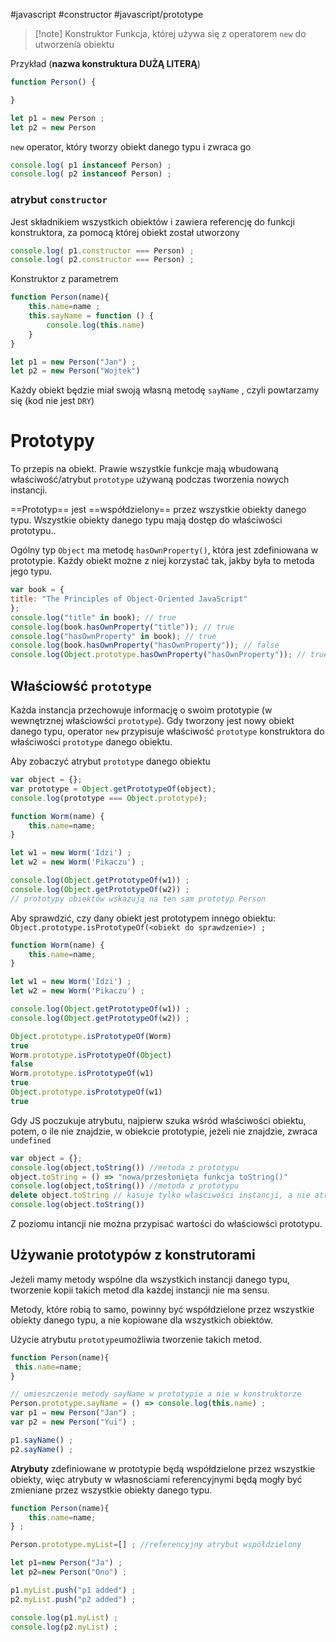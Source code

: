 #javascript #constructor #javascript/prototype 

>[!note] Konstruktor
>Funkcja, której używa się z operatorem `new` do utworzenia obiektu


Przykład (**nazwa konstruktura DUŻĄ LITERĄ**)
```js
function Person() {

}

let p1 = new Person ;
let p2 = new Person
```

`new` operator, który tworzy obiekt danego typu i zwraca go

```js
console.log( p1 instanceof Person) ;
console.log( p2 instanceof Person) ;
```

### atrybut `constructor`
Jest składnikiem wszystkich obiektów i zawiera referencję do funkcji konstruktora, za pomocą której obiekt został utworzony
```js
console.log( p1.constructor === Person) ;
console.log( p2.constructor === Person) ;
```

Konstruktor z parametrem 
```js
function Person(name){
	this.name=name ;
	this.sayName = function () {
		console.log(this.name)	
	}
}

let p1 = new Person("Jan") ;
let p2 = new Person("Wojtek") 
```

Każdy obiekt będzie miał swoją własną metodę `sayName` , czyli powtarzamy się (kod nie jest `DRY`)

# Prototypy
To przepis na obiekt.
Prawie wszystkie funkcje mają wbudowaną właściwość/atrybut `prototype` używaną podczas tworzenia nowych instancji.

==Prototyp== jest ==współdzielony== przez wszystkie obiekty danego typu.
Wszystkie obiekty danego typu mają dostęp do właściwości prototypu..

Ogólny typ `Object` ma metodę `hasOwnProperty()`, która jest zdefiniowana w prototypie. Każdy obiekt możne z niej korzystać tak, jakby była to metoda jego typu.

```javascript
var book = {
title: "The Principles of Object-Oriented JavaScript"
};
console.log("title" in book); // true
console.log(book.hasOwnProperty("title")); // true
console.log("hasOwnProperty" in book); // true
console.log(book.hasOwnProperty("hasOwnProperty")); // false
console.log(Object.prototype.hasOwnProperty("hasOwnProperty")); // true
```


## Właściowść `prototype`
Każda instancja przechowuje informację o swoim prototypie (w wewnętrznej właściowści `prototype`).
Gdy tworzony jest nowy obiekt danego typu, operator `new` przypisuje właściwość `prototype` konstruktora do właściwości `prototype` danego obiektu.

Aby zobaczyć atrybut `prototype` danego obiektu
```js
var object = {};
var prototype = Object.getPrototypeOf(object);
console.log(prototype === Object.prototype);

function Worm(name) { 
	this.name=name;
}

let w1 = new Worm('Idzi') ;
let w2 = new Worm('Pikaczu') ;

console.log(Object.getPrototypeOf(w1)) ;
console.log(Object.getPrototypeOf(w2)) ;
// prototypy obiektów wskazują na ten sam prototyp Person
```













Aby sprawdzić, czy dany obiekt jest prototypem innego obiektu:
`Object.prototype.isPrototypeOf(<obiekt do sprawdzenie>) ;`
```js
function Worm(name) { 
    this.name=name;
}

let w1 = new Worm('Idzi') ;
let w2 = new Worm('Pikaczu') ;

console.log(Object.getPrototypeOf(w1)) ;
console.log(Object.getPrototypeOf(w2)) ;

Object.prototype.isPrototypeOf(Worm)
true
Worm.prototype.isPrototypeOf(Object)
false
Worm.prototype.isPrototypeOf(w1)
true
Object.prototype.isPrototypeOf(w1)
true

```

Gdy JS poczukuje atrybutu, najpierw szuka wśród właściwości obiektu, potem, o ile nie znajdzie, w obiekcie prototypie, jeżeli nie znajdzie, zwraca `undefined` 
```js
var object = {};
console.log(object,toString()) //metoda z prototypu
object.toString = () => "nowa/przesłonięta funkcja toString()"
console.log(object,toString()) //metoda z prototypu
delete object.toString // kasuje tylko właściwości instancji, a nie atrybutu
console.log(object.toString())
```

Z poziomu intancji nie można przypisać wartości do właściowści prototypu.

## Używanie prototypów z konstrutorami
Jeżeli mamy metody wspólne dla wszystkich instancji danego typu, tworzenie kopii takich metod dla każdej instancji nie ma sensu.

Metody, które robią to samo, powinny być współdzielone przez wszystkie obiekty danego typu, a nie kopiowane dla wszystkich obiektów.

Użycie atrybutu `prototype`umożliwia tworzenie takich metod.
```js
function Person(name){
 this.name=name;
}

// umieszczenie metody sayName w prototypie a nie w konstruktorze
Person.prototype.sayName = () => console.log(this.name) ;
var p1 = new Person("Jan") ;
var p2 = new Person("Yui") ;

p1.sayName() ;
p2.sayName() ;

```
**Atrybuty** zdefiniowane w prototypie będą współdzielone przez wszystkie obiekty, więc atrybuty w własnościami referencyjnymi będą mogły być zmieniane przez wszystkie obiekty danego typu.
```js
function Person(name){
	this.name=name;
} ;

Person.prototype.myList=[] ; //referencyjny atrybut współdzielony

let p1=new Person("Ja") ;
let p2=new Person("Ono") ;

p1.myList.push("p1 added") ;
p2.myList.push("p2 added") ;

console.log(p1.myList) ;
console.log(p2.myList) ;

```












